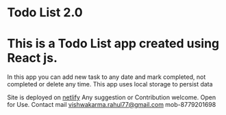 # Todo List 2.0
# This is a Todo List app created using React js.
In this app you can add new task to any date and mark completed, not completed or delete any time.
This app uses local storage to persist data

Site is deployed on [netlify](https://tiny-quokka-66cb72.netlify.app)
Any suggestion or Contribution welcome.
Open for Use.
Contact mail vishwakarma.rahul77@gmail.com mob-8779201698
